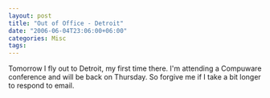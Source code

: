 ```yaml
---
layout: post
title: "Out of Office - Detroit"
date: "2006-06-04T23:06:00+06:00"
categories: Misc 
tags: 
---
```


Tomorrow I fly out to Detroit, my first time there. I'm attending a Compuware conference and will be back on Thursday. So forgive me if I take a bit longer to respond to email.